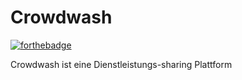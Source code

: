 # Crowdwash

[![forthebadge](https://forthebadge.com/images/badges/built-with-love.svg)](https://forthebadge.com)

Crowdwash ist eine Dienstleistungs-sharing Plattform
